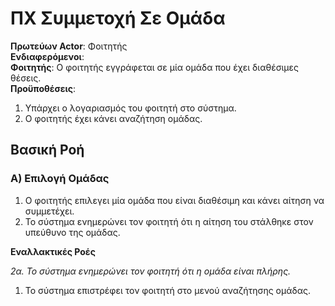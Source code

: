 # **ΠΧ Συμμετοχή Σε Ομάδα**

**Πρωτεύων Actor**: Φοιτητής   
**Ενδιαφερόμενοι**:    
**Φοιτητής**: Ο φοιτητής εγγράφεται σε μία ομάδα που έχει διαθέσιμες θέσεις.              
**Προϋποθέσεις**: 
1. Υπάρχει ο λογαριασμός του φοιτητή στο σύστημα.
2. Ο φοιτητής έχει κάνει αναζήτηση ομάδας.

## Βασική Ροή

### Α) Επιλογή Ομάδας
1. Ο φοιτητής επιλεγει μία ομάδα που είναι διαθέσιμη και κάνει αίτηση να συμμετέχει.
2. Το σύστημα ενημερώνει τον φοιτητή ότι η αίτηση του στάλθηκε στον υπεύθυνο της ομάδας.

**Εναλλακτικές Ροές**

*2α. Το σύστημα ενημερώνει τον φοιτητή ότι η ομάδα είναι πλήρης.*
1. Το σύστημα επιστρέφει τον φοιτητή στο μενού αναζήτησης ομάδας.
